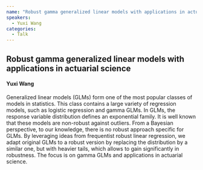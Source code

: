 ```yaml
---
name: "Robust gamma generalized linear models with applications in actuarial science"
speakers:
  - Yuxi Wang
categories:
  - Talk
---
```


## Robust gamma generalized linear models with applications in actuarial science

#### Yuxi Wang

Generalized linear models (GLMs) form one of the most popular classes of models in statistics. This class contains a large variety of regression models, such as logistic regression and gamma GLMs. In GLMs, the response variable distribution defines an exponential family. It is well known that these models are non-robust against outliers. From a Bayesian perspective, to our knowledge, there is no robust approach specific for GLMs. By leveraging ideas from frequentist robust linear regression, we adapt original GLMs to a robust version by replacing the distribution by a similar one, but with heavier tails, which allows to gain significantly in robustness. The focus is on gamma GLMs and applications in actuarial science.